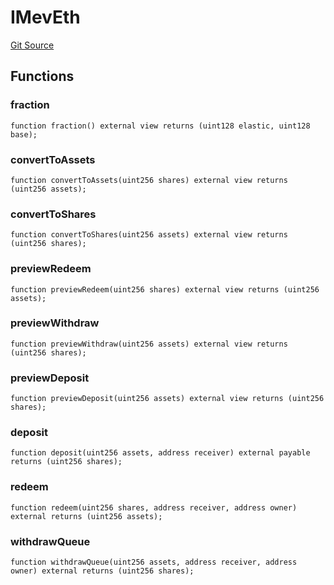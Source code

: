 # IMevEth
[Git Source](https://github.com/manifoldfinance/MevEthRouter/blob/7ae7f0bb6d26c35a3dd7bd22f9b451cb05d17d36/src/interfaces/IMevEth.sol)


## Functions
### fraction


```solidity
function fraction() external view returns (uint128 elastic, uint128 base);
```

### convertToAssets


```solidity
function convertToAssets(uint256 shares) external view returns (uint256 assets);
```

### convertToShares


```solidity
function convertToShares(uint256 assets) external view returns (uint256 shares);
```

### previewRedeem


```solidity
function previewRedeem(uint256 shares) external view returns (uint256 assets);
```

### previewWithdraw


```solidity
function previewWithdraw(uint256 assets) external view returns (uint256 shares);
```

### previewDeposit


```solidity
function previewDeposit(uint256 assets) external view returns (uint256 shares);
```

### deposit


```solidity
function deposit(uint256 assets, address receiver) external payable returns (uint256 shares);
```

### redeem


```solidity
function redeem(uint256 shares, address receiver, address owner) external returns (uint256 assets);
```

### withdrawQueue


```solidity
function withdrawQueue(uint256 assets, address receiver, address owner) external returns (uint256 shares);
```


